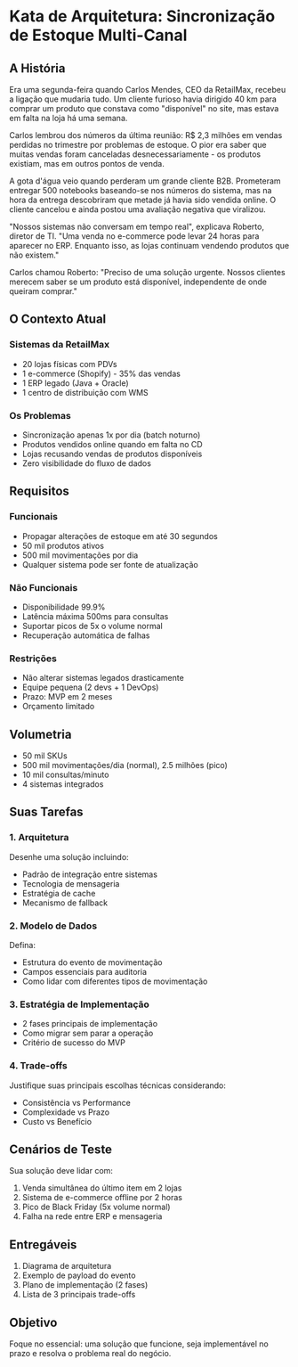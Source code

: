 # Kata de Arquitetura: Sincronização de Estoque Multi-Canal

## A História

Era uma segunda-feira quando Carlos Mendes, CEO da RetailMax, recebeu a ligação que mudaria tudo. Um cliente furioso havia dirigido 40 km para comprar um produto que constava como "disponível" no site, mas estava em falta na loja há uma semana.

Carlos lembrou dos números da última reunião: R$ 2,3 milhões em vendas perdidas no trimestre por problemas de estoque. O pior era saber que muitas vendas foram canceladas desnecessariamente - os produtos existiam, mas em outros pontos de venda.

A gota d'água veio quando perderam um grande cliente B2B. Prometeram entregar 500 notebooks baseando-se nos números do sistema, mas na hora da entrega descobriram que metade já havia sido vendida online. O cliente cancelou e ainda postou uma avaliação negativa que viralizou.

"Nossos sistemas não conversam em tempo real", explicava Roberto, diretor de TI. "Uma venda no e-commerce pode levar 24 horas para aparecer no ERP. Enquanto isso, as lojas continuam vendendo produtos que não existem."

Carlos chamou Roberto: "Preciso de uma solução urgente. Nossos clientes merecem saber se um produto está disponível, independente de onde queiram comprar."

## O Contexto Atual

### Sistemas da RetailMax
- 20 lojas físicas com PDVs
- 1 e-commerce (Shopify) - 35% das vendas
- 1 ERP legado (Java + Oracle)
- 1 centro de distribuição com WMS

### Os Problemas
- Sincronização apenas 1x por dia (batch noturno)
- Produtos vendidos online quando em falta no CD
- Lojas recusando vendas de produtos disponíveis
- Zero visibilidade do fluxo de dados

## Requisitos

### Funcionais
- Propagar alterações de estoque em até 30 segundos
- 50 mil produtos ativos
- 500 mil movimentações por dia
- Qualquer sistema pode ser fonte de atualização

### Não Funcionais
- Disponibilidade 99.9%
- Latência máxima 500ms para consultas
- Suportar picos de 5x o volume normal
- Recuperação automática de falhas

### Restrições
- Não alterar sistemas legados drasticamente
- Equipe pequena (2 devs + 1 DevOps)
- Prazo: MVP em 2 meses
- Orçamento limitado

## Volumetria
- 50 mil SKUs
- 500 mil movimentações/dia (normal), 2.5 milhões (pico)
- 10 mil consultas/minuto
- 4 sistemas integrados

## Suas Tarefas

### 1. Arquitetura
Desenhe uma solução incluindo:
- Padrão de integração entre sistemas
- Tecnologia de mensageria
- Estratégia de cache
- Mecanismo de fallback

### 2. Modelo de Dados
Defina:
- Estrutura do evento de movimentação
- Campos essenciais para auditoria
- Como lidar com diferentes tipos de movimentação

### 3. Estratégia de Implementação
- 2 fases principais de implementação
- Como migrar sem parar a operação
- Critério de sucesso do MVP

### 4. Trade-offs
Justifique suas principais escolhas técnicas considerando:
- Consistência vs Performance
- Complexidade vs Prazo
- Custo vs Benefício

## Cenários de Teste

Sua solução deve lidar com:
1. Venda simultânea do último item em 2 lojas
2. Sistema de e-commerce offline por 2 horas
3. Pico de Black Friday (5x volume normal)
4. Falha na rede entre ERP e mensageria

## Entregáveis

1. Diagrama de arquitetura
2. Exemplo de payload do evento
3. Plano de implementação (2 fases)
4. Lista de 3 principais trade-offs

## Objetivo

Foque no essencial: uma solução que funcione, seja implementável no prazo e resolva o problema real do negócio.

